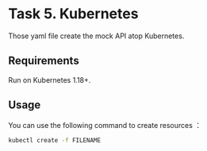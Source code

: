 # Task 5. Kubernetes
Those yaml file create the mock API atop Kubernetes.


## Requirements
Run on Kubernetes 1.18+.


## Usage
You can use the following command to create resources ：

```bash
kubectl create -f FILENAME
```

